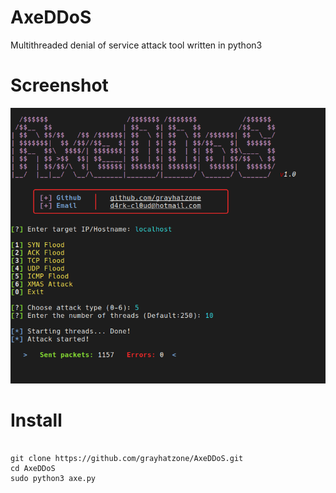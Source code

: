 # AxeDDoS

Multithreaded denial of service attack tool written in python3

# Screenshot

<img src="screenshot.png" />

# Install

<pre>
<code>
git clone https://github.com/grayhatzone/AxeDDoS.git
cd AxeDDoS
sudo python3 axe.py
</code>
</pre>
